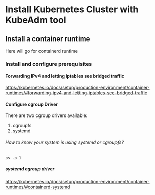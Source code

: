 # Install Kubernetes Cluster with KubeAdm tool

## Install a container runtime
Here will go for containerd runtime

### Install and configure prerequisites
#### Forwarding IPv4 and letting iptables see bridged traffic
https://kubernetes.io/docs/setup/production-environment/container-runtimes/#forwarding-ipv4-and-letting-iptables-see-bridged-traffic


#### Configure cgroup Driver

There are two cgroup drivers available:
1. cgroupfs
2. systemd

###### How to know your system is using systemd or cgroupfs?

```
ps -p 1
```

##### systemd cgroup driver
https://kubernetes.io/docs/setup/production-environment/container-runtimes/#containerd-systemd
